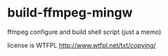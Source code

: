 # build-ffmpeg-mingw
ffmpeg configure and build shell script (just a memo)

license is WTFPL http://www.wtfpl.net/txt/copying/
